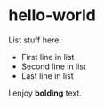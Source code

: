 # hello-world

List stuff here:
* First line in list
* Second line in list
* Last line in list

I enjoy **bolding** text.
